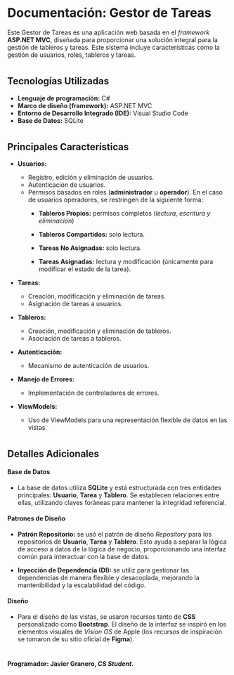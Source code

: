 # Documentación: Gestor de Tareas

Este Gestor de Tareas es una aplicación web basada en el *framework* **ASP.NET MVC**, diseñada para proporcionar una solución integral para la gestión de tableros y tareas. Este sistema incluye características como la gestión de usuarios, roles, tableros y tareas.

#
## Tecnologías Utilizadas
- **Lenguaje de programación:** C#
- **Marco de diseño (framework):** ASP.NET MVC
- **Entorno de Desarrollo Integrado (IDE):** Visual Studio Code
- **Base de Datos:** SQLite

#
## Principales Características
- **Usuarios:**
   - Registro, edición y eliminación de usuarios.
   - Autenticación de usuarios.
   - Permisos basados en roles (**administrador** u **operador**). En el caso de usuarios operadores, se restringen de la siguiente forma:
        - **Tableros Propios:** permisos completos (*lectura, escritura y eliminación*)

        - **Tableros Compartidos:** solo lectura.

        - **Tareas No Asignadas:** solo lectura.

        - **Tareas Asignadas:** lectura y modificación (únicamente para modificar el estado de la tarea).

- **Tareas:**
   - Creación, modificación y eliminación de tareas.
   - Asignación de tareas a usuarios.

- **Tableros:**
   - Creación, modificación y eliminación de tableros.
   - Asociación de tareas a tableros.

- **Autenticación:**
   - Mecanismo de autenticación de usuarios.

- **Manejo de Errores:**
   - Implementación de controladores de errores.

- **ViewModels:**
   - Uso de ViewModels para una representación flexible de datos en las vistas.

#
## Detalles Adicionales

#### Base de Datos
- La base de datos utiliza **SQLite** y está estructurada con tres entidades principales: **Usuario**, **Tarea** y **Tablero**. Se establecen relaciones entre ellas, utilizando claves foráneas para mantener la integridad referencial.


#### Patrones de Diseño
- **Patrón Repositorio:** se usó el patrón de diseño *Repository* para los repositorios de **Usuario**, **Tarea** y **Tablero**. Esto ayuda a separar la lógica de acceso a datos de la lógica de negocio, proporcionando una interfaz común para interactuar con la base de datos.
  
- **Inyección de Dependencia (DI):** se utiliz para gestionar las dependencias de manera flexible y desacoplada, mejorando la mantenibilidad y la escalabilidad del código.

#### Diseño
- Para el diseño de las vistas, se usaron recursos tanto de **CSS** personalizado como **Bootstrap**. El diseño de la interfaz se inspiró en los elementos visuales de *Vision OS* de Apple (los recursos de inspiración se tomaron de su sitio oficial de **Figma**).

#
**Programador: Javier Granero, *CS Student*.**
#